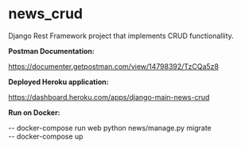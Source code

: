 # news_crud

Django Rest Framework project that implements CRUD functionallity.

**Postman Documentation:**

https://documenter.getpostman.com/view/14798392/TzCQa5z8

**Deployed Heroku application:**

https://dashboard.heroku.com/apps/django-main-news-crud

**Run on Docker:**

-- docker-compose run web python news/manage.py migrate   
-- docker-compose up
